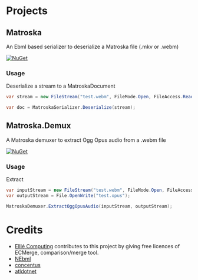 # Projects

## Matroska
An Ebml based serializer to deserialize a Matroska file (.mkv or .webm)

[![NuGet](https://buildstats.info/nuget/Matroska.Demux)](https://www.nuget.org/packages/Matroska.Demux)

### Usage
Deserialize a stream to a MatroskaDocument
``` c#
var stream = new FileStream("test.webm", FileMode.Open, FileAccess.Read);

var doc = MatroskaSerializer.Deserialize(stream);
```


## Matroska.Demux
A Matroska demuxer to extract Ogg Opus audio from a .webm file

[![NuGet](https://buildstats.info/nuget/Matroska)](https://www.nuget.org/packages/Matroska)

### Usage
Extract
``` c#
var inputStream = new FileStream("test.webm", FileMode.Open, FileAccess.Read);
var outputStream = File.OpenWrite("test.opus");

MatroskaDemuxer.ExtractOggOpusAudio(inputStream, outputStream);
```

# Credits
- [Ellié Computing](http://www.elliecomputing.com) contributes to this project by giving free licences of ECMerge, comparison/merge tool.
- [NEbml](https://github.com/OlegZee/NEbml)
- [concentus](https://github.com/lostromb/concentus)
- [atldotnet](https://github.com/Zeugma440/atldotnet)